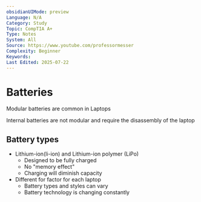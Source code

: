 ```yaml
---
obsidianUIMode: preview
Language: N/A
Category: Study
Topic: CompTIA A+
Type: Notes
System: All
Source: https://www.youtube.com/professormesser
Complexity: Beginner
Keywords: 
Last Edited: 2025-07-22
---
```

# Batteries
Modular batteries are common in Laptops

Internal batteries are not modular and require the disassembly of the laptop

## Battery types
- Lithium-ion(li-ion) and Lithium-ion polymer (LiPo)
	- Designed to be fully charged
	- No "memory effect"
	- Charging will diminish capacity
- Different for factor for each laptop
	- Battery types and styles can vary
	- Battery technology is changing constantly